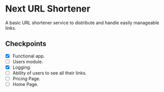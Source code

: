 # Next URL Shortener

A basic URL shortener service to distribute and handle easily manageable links.


## Checkpoints

- [x] Functional app.
- [ ] Users module.
- [x] Logging.
- [ ] Ability of users to see all their links.
- [ ] Pricing Page.
- [ ] Home Page.
